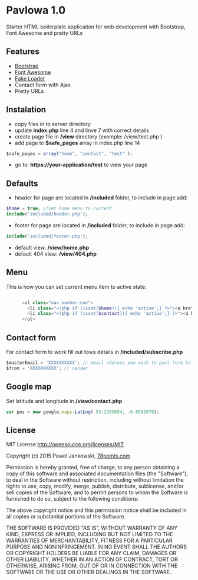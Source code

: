 # Pavlowa 1.0

Starter HTML boilerplate application for web development with Bootstrap, Font Awesome and pretty URLs


## Features

*   [Bootstrap](http://getbootstrap.com/)
*   [Font Awesome](http://fortawesome.github.io/Font-Awesome/)
*   [Fake Loader](http://codepen.io/vivinantony)
*   Contact form with Ajax
*   Pretty URLs



## Instalation

*   copy files in to server directory <br />
*   update **index.php** line 4 and linve 7 with correct details <br />
*   create page file in **/view** directory (exemple: /view/test.php )<br />
*   add page to **$safe_pages** array in index.php line 14 
```javascript
$safe_pages = array("home", "contact", "test" );
```

*   go to: **https://your-application/test** to view your page <br />


## Defaults

*   header for page are located in **/included** folder, to include in page add:
```php
$home = true; //set home menu to current
include('included/header.php'); 
```

*   footer for page are located in **/included** folder, to include in page add:
```php
include('included/footer.php'); 
```

*   default view: **/view/home.php**
*   default 404 view: **/view/404.php**  



## Menu

This is how you can set current menu item to active state:

```php

      <ul class="nav navbar-nav">
        <li class="<?php if (isset($home)){ echo 'active';} ?>"><a href="home">Home</a></li>
        <li class="<?php if (isset($contact)){ echo 'active';} ?>"><a href="contact">Contact</a></li>
      </ul>

```


## Contact form

For contact form to work fill out tows details in **/included/subscribe.php** 

```javascript
$masterEmail = 'XXXXXXXXXX'; // email address you wish to post form to
$from = 'XXXXXXXXXX'; // sender
```


## Google map

Set latitude and longitude in **/view/contact.php** 

```javascript
var pos = new google.maps.LatLng( 53.2205654, -6.6593078);
```



## License

MIT License http://opensource.org/licenses/MIT

Copyright (c) 2015 Pawel Jankowski,  [78points.com](http://78points.com/)

Permission is hereby granted, free of charge, to any person obtaining a copy of this software and associated documentation files (the "Software"), to deal in the Software without restriction, including without limitation the rights to use, copy, modify, merge, publish, distribute, sublicense, and/or sell copies of the Software, and to permit persons to whom the Software is furnished to do so, subject to the following conditions:

The above copyright notice and this permission notice shall be included in all copies or substantial portions of the Software.

THE SOFTWARE IS PROVIDED "AS IS", WITHOUT WARRANTY OF ANY KIND, EXPRESS OR IMPLIED, INCLUDING BUT NOT LIMITED TO THE WARRANTIES OF MERCHANTABILITY, FITNESS FOR A PARTICULAR PURPOSE AND NONINFRINGEMENT. IN NO EVENT SHALL THE AUTHORS OR COPYRIGHT HOLDERS BE LIABLE FOR ANY CLAIM, DAMAGES OR OTHER LIABILITY, WHETHER IN AN ACTION OF CONTRACT, TORT OR OTHERWISE, ARISING FROM, OUT OF OR IN CONNECTION WITH THE SOFTWARE OR THE USE OR OTHER DEALINGS IN THE SOFTWARE.